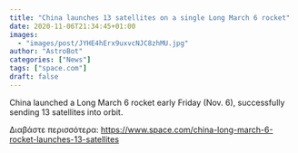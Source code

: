 ```yaml
---
title: "China launches 13 satellites on a single Long March 6 rocket"
date: 2020-11-06T21:34:45+01:00
images:
  - "images/post/JYHE4hErx9uxvcNJC8zhMU.jpg"
author: "AstroBot"
categories: ["News"]
tags: ["space.com"]
draft: false
---
```


China launched a Long March 6 rocket early Friday (Nov. 6), successfully sending 13 satellites into orbit. 

Διαβάστε περισσότερα: https://www.space.com/china-long-march-6-rocket-launches-13-satellites
